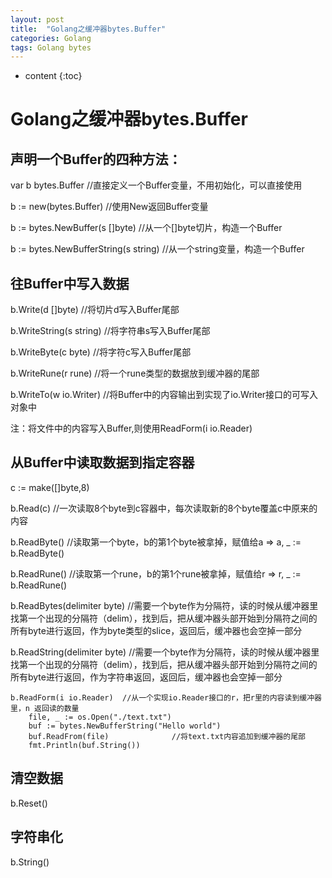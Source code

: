 ```yaml
---
layout: post
title:  "Golang之缓冲器bytes.Buffer"
categories: Golang
tags: Golang bytes
---
```


* content
{:toc}
# Golang之缓冲器bytes.Buffer

## 声明一个Buffer的四种方法：
var b bytes.Buffer       //直接定义一个Buffer变量，不用初始化，可以直接使用

b := new(bytes.Buffer)   //使用New返回Buffer变量

b := bytes.NewBuffer(s []byte)   //从一个[]byte切片，构造一个Buffer

b := bytes.NewBufferString(s string)   //从一个string变量，构造一个Buffer

## 往Buffer中写入数据
b.Write(d []byte)        //将切片d写入Buffer尾部

b.WriteString(s string)  //将字符串s写入Buffer尾部

b.WriteByte(c byte)     //将字符c写入Buffer尾部

b.WriteRune(r rune)     //将一个rune类型的数据放到缓冲器的尾部

b.WriteTo(w io.Writer)  //将Buffer中的内容输出到实现了io.Writer接口的可写入对象中

注：将文件中的内容写入Buffer,则使用ReadForm(i io.Reader)

## 从Buffer中读取数据到指定容器
c := make([]byte,8)

b.Read(c)      //一次读取8个byte到c容器中，每次读取新的8个byte覆盖c中原来的内容

b.ReadByte()   //读取第一个byte，b的第1个byte被拿掉，赋值给a => a, _ := b.ReadByte()

b.ReadRune()   //读取第一个rune，b的第1个rune被拿掉，赋值给r => r, _ := b.ReadRune()

b.ReadBytes(delimiter byte)   //需要一个byte作为分隔符，读的时候从缓冲器里找第一个出现的分隔符（delim），找到后，把从缓冲器头部开始到分隔符之间的所有byte进行返回，作为byte类型的slice，返回后，缓冲器也会空掉一部分

b.ReadString(delimiter byte)  //需要一个byte作为分隔符，读的时候从缓冲器里找第一个出现的分隔符（delim），找到后，把从缓冲器头部开始到分隔符之间的所有byte进行返回，作为字符串返回，返回后，缓冲器也会空掉一部分

```
b.ReadForm(i io.Reader)  //从一个实现io.Reader接口的r，把r里的内容读到缓冲器里，n 返回读的数量
    file, _ := os.Open("./text.txt")    
    buf := bytes.NewBufferString("Hello world")    
    buf.ReadFrom(file)              //将text.txt内容追加到缓冲器的尾部    
    fmt.Println(buf.String())
```



## 清空数据
b.Reset()

## 字符串化
b.String()